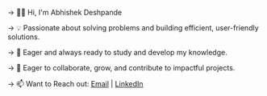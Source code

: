 ->  🙋‍♂️ Hi, I'm Abhishek Deshpande  

->  💡 Passionate about solving problems and building efficient, user-friendly solutions.  

->  👀 Eager and always ready to study and develop my knowledge.

->  🚀 Eager to collaborate, grow, and contribute to impactful projects.  

->  📫 Want to Reach out: [Email](deshpandeabhishek.ad@gmail.com) | [LinkedIn](www.linkedin.com/in/abhishek-deshpande-958b2b230)  
